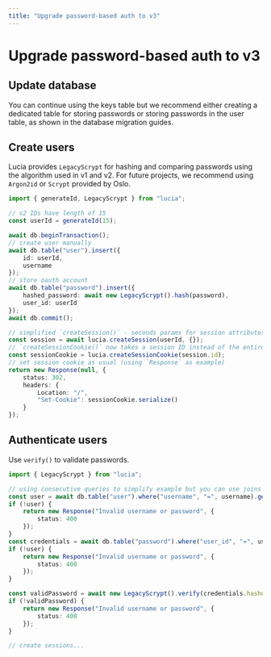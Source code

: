 ```yaml
---
title: "Upgrade password-based auth to v3"
---
```


# Upgrade password-based auth to v3

## Update database

You can continue using the keys table but we recommend either creating a dedicated table for storing passwords or storing passwords in the user table, as shown in the database migration guides.

## Create users

Lucia provides `LegacyScrypt` for hashing and comparing passwords using the algorithm used in v1 and v2. For future projects, we recommend using `Argon2id` or `Scrypt` provided by Oslo.

```ts
import { generateId, LegacyScrypt } from "lucia";

// v2 IDs have length of 15
const userId = generateId(15);

await db.beginTransaction();
// create user manually
await db.table("user").insert({
	id: userId,
	username
});
// store oauth account
await db.table("password").insert({
	hashed_password: await new LegacyScrypt().hash(password),
	user_id: userId
});
await db.commit();

// simplified `createSession()` - seconds params for session attributes
const session = await lucia.createSession(userId, {});
// `createSessionCookie()` now takes a session ID instead of the entire session object
const sessionCookie = lucia.createSessionCookie(session.id);
// set session cookie as usual (using `Response` as example)
return new Response(null, {
	status: 302,
	headers: {
		Location: "/",
		"Set-Cookie": sessionCookie.serialize()
	}
});
```

## Authenticate users

Use `verify()` to validate passwords.

```ts
import { LegacyScrypt } from "lucia";

// using consecutive queries to simplify example but you can use joins
const user = await db.table("user").where("username", "=", username).get();
if (!user) {
	return new Response("Invalid username or password", {
		status: 400
	});
}
const credentials = await db.table("password").where("user_id", "=", user.id).get();
if (!user) {
	return new Response("Invalid username or password", {
		status: 400
	});
}

const validPassword = await new LegacyScrypt().verify(credentials.hashed_password, password);
if (!validPassword) {
	return new Response("Invalid username or password", {
		status: 400
	});
}

// create sessions...
```
